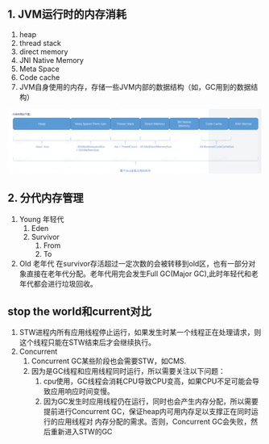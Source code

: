 ## 1. JVM运行时的内存消耗
1. heap
2. thread stack
3. direct memory
4. JNI Native Memory
5. Meta Space
6. Code cache
7. JVM自身使用的内存，存储一些JVM内部的数据结构（如，GC用到的数据结构）

![img_1.png](img_1.png)

## 2. 分代内存管理

1. Young 年轻代
   1. Eden
   2. Survivor
      1. From
      2. To
2. Old 老年代
在survivor存活超过一定次数的会被转移到old区，也有一部分对象直接在老年代分配。老年代用完会发生Full GC(Major GC),此时年轻代和老年代都会进行垃圾回收。

## stop the world和current对比
1. STW进程内所有应用线程停止运行，如果发生时某一个线程正在处理请求，则这个线程只能在STW结束后才会继续执行。
2. Concurrent
   1. Concurrent GC某些阶段也会需要STW，如CMS.
   2. 因为是GC线程和应用线程同时运行，所以需要关注以下问题：
      1. cpu使用，GC线程会消耗CPU导致CPU变高，如果CPU不足可能会导致应用响应时间变慢。
      2. 因为GC发生时应用线程仍在运行，同时也会产生内存分配，所以需要提前进行Concurrent GC，保证heap内可用内存足以支撑正在同时运行的应用线程对
         内存分配的需求。否则，Concurrent GC会失败，然后重新进入STW的GC


